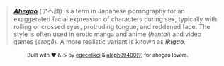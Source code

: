 > [**_Ahegao_**](https://egecelikci.github.io/ahegao) (アヘ顔) is a term in Japanese pornography for an exaggerated facial expression of characters during sex, typically with rolling or crossed eyes, protruding tongue, and reddened face. The style is often used in erotic manga and anime (_hentai_) and video games (_erogē_). A more realistic variant is known as **_ikigao_**.

<div align="center"><sub>Built with ❤︎ & ☕ by <a href="https://github.com/egecelikci">egecelikci</a> & <a href="https://github.com/aleph09400">aleph09400</a><a href="https://egecelikci.github.io/redirect/from_github_id.html#36800357">[?]</a> for ahegao lovers.</sub></div>
